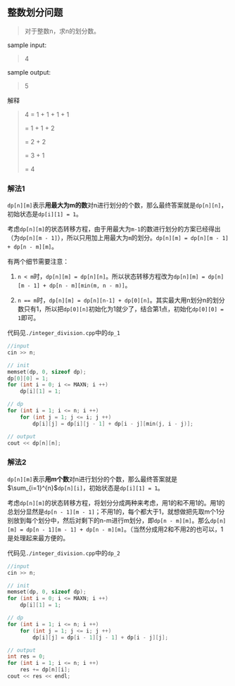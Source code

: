 ## 整数划分问题

> 对于整数n，求n的划分数。

sample input:

> 4

sample output:

> 5

解释

> 4 = 1 + 1 + 1 + 1
>
>    = 1 + 1 +  2
>
>    = 2 + 2
>
>    = 3 + 1
>
>    = 4



### 解法1

`dp[n][m]`表示**用最大为m的数**对n进行划分的个数，那么最终答案就是`dp[n][n]`，初始状态是`dp[i][1] = 1`。

考虑`dp[n][m]`的状态转移方程，由于用最大为`m-1`的数进行划分的方案已经得出（为`dp[n][m - 1]`），所以只用加上用最大为`m`的划分。`dp[n][m] = dp[n][m - 1] + dp[n - m][m]`。

有两个细节需要注意：

1. `n < m`时，`dp[n][m] = dp[n][n]`。所以状态转移方程改为`dp[n][m] = dp[n][m - 1] + dp[n - m][min(m, n - m)]`。

2. `n == m`时，`dp[n][m] = dp[n][n-1] + dp[0][n]`。其实最大用n划分n的划分数只有1，所以把`dp[0][n]`初始化为1就少了，结合第1点，初始化`dp[0][0] = 1`即可。



代码见`./integer_division.cpp`中的`dp_1`

```cpp
//input 
cin >> n;

// init
memset(dp, 0, sizeof dp);
dp[0][0] = 1;
for (int i = 0; i <= MAXN; i ++)
	dp[i][1] = 1;

// dp
for (int i = 1; i <= n; i ++)
	for (int j = 1; j <= i; j ++)
		dp[i][j] = dp[i][j - 1] + dp[i - j][min(j, i - j)];

// output
cout << dp[n][n];
```



### 解法2

`dp[n][m]`表示**用m个数**对n进行划分的个数，那么最终答案就是$\sum_{i=1}^{n}$`dp[n][i]`，初始状态是`dp[i][1] = 1`。

考虑`dp[n][m]`的状态转移方程，将划分分成两种来考虑，用1的和不用1的。用1的总划分显然是`dp[n - 1][m - 1]`；不用1的，每个都大于1，就想做把先取m个1分别放到每个划分中，然后对剩下的n-m进行m划分，即`dp[n - m][m]`。那么`dp[n][m] = dp[n - 1][m - 1] + dp[n - m][m]`。（当然分成用2和不用2的也可以，1是处理起来最方便的。



代码见`./integer_division.cpp`中的`dp_2`

```cpp
//input 
cin >> n;

// init
memset(dp, 0, sizeof dp);
for (int i = 0; i <= MAXN; i ++)
	dp[i][1] = 1;

// dp
for (int i = 1; i <= n; i ++)
	for (int j = 1; j <= i; j ++)
		dp[i][j] = dp[i - 1][j - 1] + dp[i - j][j]; 

// output
int res = 0;
for (int i = 1; i <= n; i ++)
	res += dp[n][i];
cout << res << endl;
```

